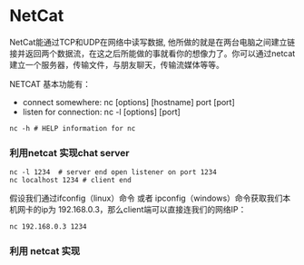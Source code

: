 # NetCat

NetCat能通过TCP和UDP在网络中读写数据, 他所做的就是在两台电脑之间建立链接并返回两个数据流，在这之后所能做的事就看你的想像力了。你可以通过netcat建立一个服务器，传输文件，与朋友聊天，传输流媒体等等。

NETCAT 基本功能有：

* connect somewhere: nc \[options\] \[hostname\] port \[port\]
* listen for connection: nc -l \[options\] \[port\]

```
nc -h # HELP information for nc
```

### 利用netcat 实现chat server

```
nc -l 1234  # server end open listener on port 1234
nc localhost 1234 # client end
```

假设我们通过ifconfig（linux）命令 或者 ipconfig（windows）命令获取我们本机网卡的ip为 192.168.0.3，那么client端可以直接连我们的网络IP：

```
nc 192.168.0.3 1234
```

### 利用 netcat 实现



